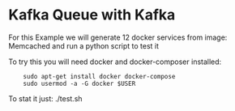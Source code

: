# Kafka Queue with Kafka

For this Example we will generate 12 docker services from image: Memcached and run a python script to test it

To try this you will need docker and docker-composer installed:
```
    sudo apt-get install docker docker-compose
    sudo usermod -a -G docker $USER
```

To stat it just:
    ./test.sh